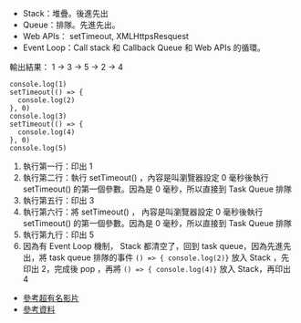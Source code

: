 * Stack：堆疊。後進先出
* Queue：排隊。先進先出。
* Web APIs： setTimeout, XMLHttpsResquest
* Event Loop：Call stack 和 Callback Queue 和 Web APIs 的循環。

輸出結果： 1 -> 3 -> 5 -> 2 -> 4

```
console.log(1)
setTimeout(() => {
  console.log(2)
}, 0)
console.log(3)
setTimeout(() => {
  console.log(4)
}, 0)
console.log(5)
```

1. 執行第一行：印出 1 
2. 執行第二行：執行 setTimeout() ，內容是叫瀏覽器設定 0 毫秒後執行 setTimeout() 的第一個參數。因為是 0 毫秒，所以直接到 Task Queue 排隊
3. 執行第五行：印出 3
4. 執行第六行：將 setTimeout() ， 內容是叫瀏覽器設定 0 毫秒後執行 setTimeout() 的第一個參數。因為是 0 毫秒，所以直接到 Task Queue 排隊
5. 執行第九行：印出 5
6. 因為有 Event Loop 機制， Stack 都清空了，回到 task queue，因為先進先出，將 task queue 排隊的事件 `() => { console.log(2)}` 放入 Stack ，先印出 2，完成後 pop ，再將 `() => { console.log(4)}` 放入 Stack，再印出 4 



* [參考超有名影片](https://www.youtube.com/watch?v=8aGhZQkoFbQ)
* [參考資料](https://medium.com/itsems-frontend/javascript-event-loop-event-queue-call-stack-74a02fed5625)